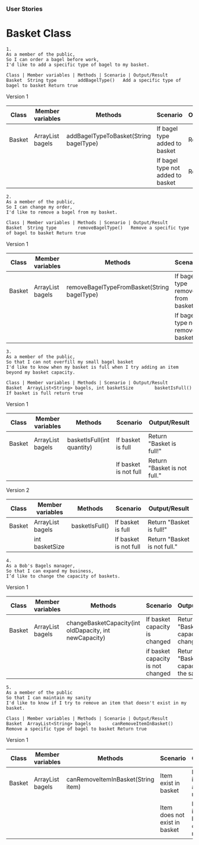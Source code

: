 ### User Stories

# Basket Class

```
1.
As a member of the public,
So I can order a bagel before work,
I'd like to add a specific type of bagel to my basket.
```

``` Notes 
Class | Member variables | Methods | Scenario | Output/Result
Basket  String type        addBagelType()   Add a specific type of bagel to basket Return true
```

Version 1

| Class  | Member variables         | Methods                                | Scenario                          | Output/Result |
|--------|--------------------------|----------------------------------------|-----------------------------------|---------------|
| Basket | ArrayList<String> bagels | addBagelTypeToBasket(String bagelType) | If bagel type added to basket     | Return true   |
|        |                          |                                        | If bagel type not added to basket | Return false  |


```
2.
As a member of the public,
So I can change my order,
I'd like to remove a bagel from my basket.
```
``` Notes 
Class | Member variables | Methods | Scenario | Output/Result
Basket  String type        removeBagelType()   Remove a specific type of bagel to basket Return true
```

Version 1

| Class  | Member variables         | Methods                                     | Scenario                          | Output/Result |
|--------|--------------------------|---------------------------------------------|-----------------------------------|---------------|
| Basket | ArrayList<String> bagels | removeBagelTypeFromBasket(String bagelType) | If bagel type removed from basket | Return true   |
|        |                          |                                             | If bagel type not removed basket  | Return false  |



```
3.
As a member of the public,
So that I can not overfill my small bagel basket
I'd like to know when my basket is full when I try adding an item beyond my basket capacity.
```

``` Notes
Class | Member variables | Methods | Scenario | Output/Result
Basket  ArrayList<String> bagels, int basketSize        basketIsFull()   If basket is full return true
```

Version 1

| Class  | Member variables         | Methods                    | Scenario              | Output/Result                |
|--------|--------------------------|----------------------------|-----------------------|------------------------------|
| Basket | ArrayList<String> bagels | basketIsFull(int quantity) | If basket is full     | Return "Basket is full!"     |
|        |                          |                            | If basket is not full | Return "Basket is not full." |

Version 2

| Class  | Member variables         | Methods        | Scenario              | Output/Result                |
|--------|--------------------------|----------------|-----------------------|------------------------------|
| Basket | ArrayList<String> bagels | basketIsFull() | If basket is full     | Return "Basket is full!"     |
|        | int basketSize           |                | If basket is not full | Return "Basket is not full." |


```
4.
As a Bob's Bagels manager,
So that I can expand my business,
I’d like to change the capacity of baskets.
```

Version 1

| Class  | Member variables         | Methods                                                | Scenario                          | Output/Result                            |
|--------|--------------------------|--------------------------------------------------------|-----------------------------------|------------------------------------------|
| Basket | ArrayList<String> bagels | changeBasketCapacity(int oldDapacity, int newCapacity) | If basket capacity is changed     | Return "Basket capacity change!"         |
|        |                          |                                                        | if basket capacity is not changed | Return "Basket is capacity is the same." |


```
5.
As a member of the public
So that I can maintain my sanity
I'd like to know if I try to remove an item that doesn't exist in my basket.
```
``` Notes 
Class | Member variables | Methods | Scenario | Output/Result
Basket  ArrayList<String> bagels        canRemoveItemInBasket()   Remove a specific type of bagel to basket Return true
```

Version 1

| Class  | Member variables         | Methods                            | Scenario                      | Output/Result                                       |
|--------|--------------------------|------------------------------------|-------------------------------|-----------------------------------------------------|
| Basket | ArrayList<String> bagels | canRemoveItemInBasket(String item) | Item exist in basket          | Return "Item is in basket and can be removed"       |
|        |                          |                                    | Item does not exist in basket | Return "Item is not in basket and can't be removed" |
